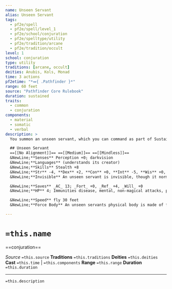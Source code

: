 ```yaml
---
name: Unseen Servant
alias: Unseen Servant
tags:
  - pf2e/spell
  - pf2e/spell/level_1
  - pf2e/school/conjuration
  - pf2e/spelltype/utility
  - pf2e/tradition/arcane
  - pf2e/tradition/occult
level: 1
school: conjuration
type: utility
traditions: [arcane, occult]
deities: Anubis, Kols, Monad
time: 3 actions
pf2etime: "*⬽{ .Pathfinder }*"
range: 60 feet
source: "Pathfinder Core Rulebook"
duration: sustained
traits:
  - common
  - conjuration
components:
  - material
  - somatic
  - verbal
description: >
  You summon an unseen servant, which you can command as part of Sustaining the Spell. It serves you until its Hit Points are reduced to 0, at which point the spell ends, or until you stop Sustaining the Spell. The unseen servant gains the summoned trait.

  ## Unseen Servant
  ==[[No Alignment]]== ==[[Medium]]== ==[[Mindless]]==  
  &NewLine;**Senses** Perception +0; darkvision  
  &NewLine;**Languages** (understands its creator)  
  &NewLine;**Skills** Stealth +8  
  &NewLine;**Str** -4, **Dex** +2, **Con** +0, **Int** -5, **Wis** +0, **Cha** +0  
  &NewLine;**Invisible** An unseen servant is invisible, though it normally doesnt Sneak, so it is usually only hidden.

  &NewLine;**Saves** _AC_ 13; _Fort_ +0, _Ref_ +4, _Will_ +0  
  &NewLine;**HP** 4; Immunities disease, mental, non-magical attacks, paralysis, poison, precision, unconscious ; Resistances all damage 5 (except force or ghost touch)

  &NewLine;**Speed** fly 30 feet  
  &NewLine;**Force Body** An unseen servants physical body is made of force. It cant use attack actions. It can move and use Interact actions to do things such as fetch objects, open unstuck or unlocked doors, hold chairs, and clean. It cant pass through solid objects.

---
```

# `=this.name`
==conjuration==

*Source* `=this.source`
**Traditions** `=this.traditions`
**Deities** `=this.deities`
**Cast** `=this.time` | `=this.components`
**Range** `=this.range`
**Duration** `=this.duration`

***
`=this.description`